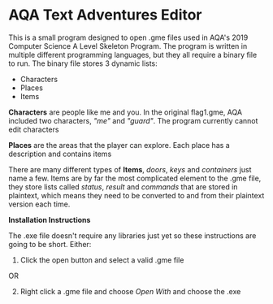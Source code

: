 # AQA Text Adventures Editor

This is a small program designed to open .gme files used in AQA's 2019 Computer Science A Level Skeleton Program.
The program is written in multiple different programming languages, but they all require a binary file to run. The binary file stores 3 dynamic lists:
* Characters
* Places
* Items

**Characters** are people like me and you. In the original flag1.gme, AQA included two characters, *"me"* and *"guard"*. The program currently cannot edit characters

**Places** are the areas that the player can explore. Each place has a description and contains items

There are many different types of **Items**, *doors*, *keys* and *containers* just name a few. Items are by far the most complicated element to the .gme file, they store lists called *status*, *result* and *commands* that are stored in plaintext, which means they need to be converted to and from their plaintext version each time.

**Installation Instructions**

The .exe file doesn't require any libraries just yet so these instructions are going to be short. Either:

1. Click the open button and select a valid .gme file

OR

2. Right click a .gme file and choose *Open With* and choose the .exe
